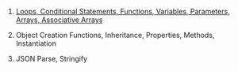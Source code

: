 1. [Loops, Conditional Statements, Functions, Variables, Parameters, Arrays, Associative Arrays](https://github.com/Covington-Shey/Covington-Shey.github.io/blob/master/Unit%204%20Pokemon%20Table.html)

2. Object Creation Functions, Inheritance, Properties, Methods, Instantiation

3. JSON Parse, Stringify
